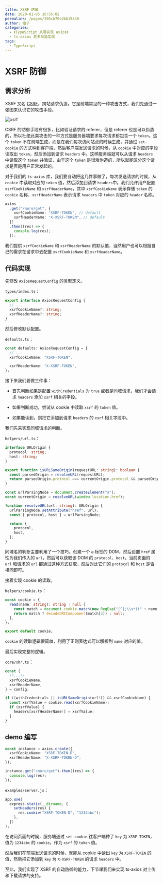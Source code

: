 ```yaml
---
title: XSRF 防御
date: 2020-01-05 10:56:02
permalink: /pages/390cb70e2b619449
author: 橙子
categories:
  - 《TypeScript 从零实现 axios》
  - ts-axios 更多功能实现
tags:
  - TypeScript
---
```


# XSRF 防御

## 需求分析

XSRF 又名 [CSRF](<https://developer.mozilla.org/en-US/docs/Learn/Server-side/First_steps/Website_security#Cross-Site_Request_Forgery_(CSRF)>)，跨站请求伪造，它是前端常见的一种攻击方式，我们先通过一张图来认识它的攻击手段。

![xsrf](https://cdn.jsdelivr.net/gh/橙子/image_store/blog/20200105110743.png "xsrf")

CSRF 的防御手段有很多，比如验证请求的 referer，但是 referer 也是可以伪造的，所以杜绝此类攻击的一种方式是服务器端要求每次请求都包含一个 `token`，这个 `token` 不在前端生成，而是在我们每次访问站点的时候生成，并通过 `set-cookie` 的方式种到客户端，然后客户端发送请求的时候，从 `cookie` 中对应的字段读取出 `token`，然后添加到请求 `headers` 中。这样服务端就可以从请求 `headers` 中读取这个 `token` 并验证，由于这个 `token` 是很难伪造的，所以就能区分这个请求是否是用户正常发起的。

对于我们的 `ts-axios` 库，我们要自动把这几件事做了，每次发送请求的时候，从 `cookie` 中读取对应的 `token` 值，然后添加到请求 `headers`中。我们允许用户配置 `xsrfCookieName` 和 `xsrfHeaderName`，其中 `xsrfCookieName` 表示存储 `token` 的 `cookie` 名称，`xsrfHeaderName` 表示请求 `headers` 中 `token` 对应的 `header` 名称。

```typescript
axios
  .get("/more/get", {
    xsrfCookieName: "XSRF-TOKEN", // default
    xsrfHeaderName: "X-XSRF-TOKEN", // default
  })
  .then((res) => {
    console.log(res);
  });
```

我们提供 `xsrfCookieName` 和 `xsrfHeaderName` 的默认值，当然用户也可以根据自己的需求在请求中去配置 `xsrfCookieName` 和 `xsrfHeaderName`。

## 代码实现

先修改 `AxiosRequestConfig` 的类型定义。

`types/index.ts`：

```typescript
export interface AxiosRequestConfig {
  // ...
  xsrfCookieName?: string;
  xsrfHeaderName?: string;
}
```

然后修改默认配置。

`defaults.ts`：

```typescript
const defaults: AxiosRequestConfig = {
  // ...
  xsrfCookieName: "XSRF-TOKEN",

  xsrfHeaderName: "X-XSRF-TOKEN",
};
```

接下来我们要做三件事：

- 首先判断如果是配置 `withCredentials` 为 `true` 或者是同域请求，我们才会请求 `headers` 添加 `xsrf` 相关的字段。

- 如果判断成功，尝试从 cookie 中读取 `xsrf` 的 `token` 值。

- 如果能读到，则把它添加到请求 `headers` 的 `xsrf` 相关字段中。

我们先来实现同域请求的判断。

`helpers/url.ts`：

```typescript
interface URLOrigin {
  protocol: string;
  host: string;
}

export function isURLSameOrigin(requestURL: string): boolean {
  const parsedOrigin = resolveURL(requestURL);
  return parsedOrigin.protocol === currentOrigin.protocol && parsedOrigin.host === currentOrigin.host;
}

const urlParsingNode = document.createElement("a");
const currentOrigin = resolveURL(window.location.href);

function resolveURL(url: string): URLOrigin {
  urlParsingNode.setAttribute("href", url);
  const { protocol, host } = urlParsingNode;

  return {
    protocol,
    host,
  };
}
```

同域名的判断主要利用了一个技巧，创建一个 a 标签的 DOM，然后设置 `href` 属性为我们传入的 `url`，然后可以获取该 DOM 的 `protocol`、`host`。当前页面的 `url` 和请求的 `url` 都通过这种方式获取，然后对比它们的 `protocol` 和 `host` 是否相同即可。

接着实现 cookie 的读取。

`helpers/cookie.ts`：

```typescript
const cookie = {
  read(name: string): string | null {
    const match = document.cookie.match(new RegExp("(^|;\\s*)(" + name + ")=([^;]*)"));
    return match ? decodeURIComponent(match[3]) : null;
  },
};

export default cookie;
```

`cookie` 的读取逻辑很简单，利用了正则表达式可以解析到 `name` 对应的值。

最后实现完整的逻辑。

`core/xhr.ts`：

```typescript
const {
  /*...*/
  xsrfCookieName,
  xsrfHeaderName,
} = config;

if ((withCredentials || isURLSameOrigin(url!)) && xsrfCookieName) {
  const xsrfValue = cookie.read(xsrfCookieName);
  if (xsrfValue) {
    headers[xsrfHeaderName!] = xsrfValue;
  }
}
```

## demo 编写

```typescript
const instance = axios.create({
  xsrfCookieName: "XSRF-TOKEN-D",
  xsrfHeaderName: "X-XSRF-TOKEN-D",
});

instance.get("/more/get").then((res) => {
  console.log(res);
});
```

`examples/server.js`：

```javascript
app.use(
  express.static(__dirname, {
    setHeaders(res) {
      res.cookie("XSRF-TOKEN-D", "1234abc");
    },
  })
);
```

在访问页面的时候，服务端通过 `set-cookie` 往客户端种了 `key` 为 `XSRF-TOKEN`，值为 `1234abc` 的 `cookie`，作为 `xsrf` 的 `token` 值。

然后我们在前端发送请求的时候，就能从 cookie 中读出 `key` 为 `XSRF-TOKEN` 的值，然后把它添加到 `key` 为 `X-XSRF-TOKEN` 的请求 `headers` 中。

至此，我们实现了 XSRF 的自动防御的能力，下节课我们来实现 ts-axios 对上传和下载请求的支持。
